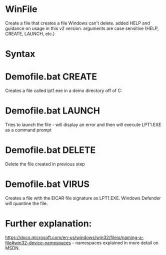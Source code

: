 # WinFile
Create a file that creates a file Windows can't delete.  added HELP and guidance on usage in this v2 version.  arguments are case sensitive (HELP, CREATE, LAUNCH, etc.)
# Syntax
# Demofile.bat CREATE
Creates a file called lpt1.exe in a demo directory off of C:
# Demofile.bat LAUNCH
Tries to launch the file - will display an error and then will execute LPT1.EXE as a command prompt
# Demofile.bat DELETE
Delete the file created in previous step
# Demofile.bat VIRUS
Creates a file with the EICAR file signature as LPT1.EXE.  Windows Defender will quantine the file.
# Further explanation:
https://docs.microsoft.com/en-us/windows/win32/fileio/naming-a-file#win32-device-namespaces - namespaces explained in more detail on MSDN.
